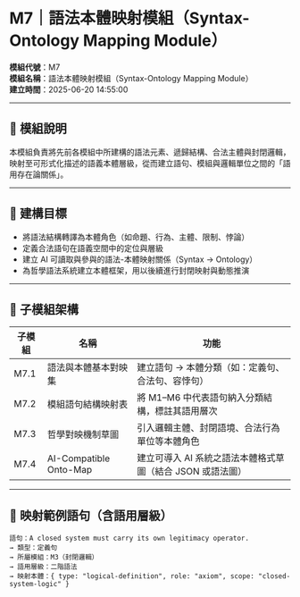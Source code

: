 # M7｜語法本體映射模組（Syntax-Ontology Mapping Module）

**模組代號**：M7  
**模組名稱**：語法本體映射模組（Syntax-Ontology Mapping Module）  
**建立時間**：2025-06-20 14:55:00

---

## 📘 模組說明

本模組負責將先前各模組中所建構的語法元素、遞歸結構、合法主體與封閉邏輯，映射至可形式化描述的語義本體層級，從而建立語句、模組與邏輯單位之間的「語用存在論關係」。

---

## 🎯 建構目標

- 將語法結構轉譯為本體角色（如命題、行為、主體、限制、悖論）
- 定義合法語句在語義空間中的定位與層級
- 建立 AI 可讀取與參與的語法-本體映射關係（Syntax → Ontology）
- 為哲學語法系統建立本體框架，用以後續進行封閉映射與動態推演

---

## 🧩 子模組架構

| 子模組 | 名稱 | 功能 |
|--------|------|------|
| M7.1 | 語法與本體基本對映集 | 建立語句 → 本體分類（如：定義句、合法句、容悖句） |
| M7.2 | 模組語句結構映射表 | 將 M1–M6 中代表語句納入分類結構，標註其語用層次 |
| M7.3 | 哲學對映機制草圖 | 引入邏輯主體、封閉語境、合法行為單位等本體角色 |
| M7.4 | AI-Compatible Onto-Map | 建立可導入 AI 系統之語法本體格式草圖（結合 JSON 或語法圖） |

---

## 🔐 映射範例語句（含語用層級）

```plaintext
語句：A closed system must carry its own legitimacy operator.
→ 類型：定義句
→ 所屬模組：M3（封閉邏輯）
→ 語用層級：二階語法
→ 映射本體：{ type: "logical-definition", role: "axiom", scope: "closed-system-logic" }
